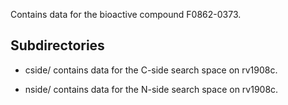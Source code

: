Contains data for the bioactive compound F0862-0373.

## Subdirectories

- cside/ contains data for the C-side search space on rv1908c.

- nside/ contains data for the N-side search space on rv1908c.

